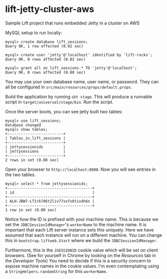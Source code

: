 # lift-jetty-cluster-aws
Sample Lift project that runs embedded Jetty in a cluster on AWS

MySQL setup to run locally:

```text
mysql> create database lift_sessions;
Query OK, 1 row affected (0.02 sec)

mysql> create user 'jetty'@'localhost' identified by 'lift-rocks';
Query OK, 0 rows affected (0.02 sec)

mysql> grant all on lift_sessions.* TO 'jetty'@'localhost';
Query OK, 0 rows affected (0.00 sec)
```

You may use your own database name, user name, or password.
They can all be configured in `src/main/resources/props/default.props`.

Build the application by running `sbt stage`.
This will produce a runnable script in `target/universal/stage/bin`.
Run the script.

Once the server boots, you can see jetty built two tables:
```text
mysql> use lift_sessions;
Database changed
mysql> show tables;
+-------------------------+
| Tables_in_lift_sessions |
+-------------------------+
| jettysessionids         |
| jettysessions           |
+-------------------------+
2 rows in set (0.00 sec)
```

Open your browser to `http://localhost:8080`.
Now you will see entries in the two tables.

```text
mysql> select * from jettysessionids;
+--------------------------------------+
| id                                   |
+--------------------------------------+
| ALH-JBW7-LT1rk706t2liv77sxfx6tix4h6n |
+--------------------------------------+
1 row in set (0.00 sec)
```

Notice how the ID is prefixed with your machine name.
This is because we set the `JDBCSessionIdManager`'s `workerName` to the machine name.
It is important that each Lift server instance sets this uniquely.
Here we have assumed that each instance will run on a different machine.
You can change this in `bootstrap.liftweb.Start` where we build the `JDBCSessionIdManager`.

Furthermore, this is the `JSESSIONID` cookie value which will be set on client browsers.
(See for yourself in Chrome by looking on the _Resources_ tab in the _Developer Tools_)
You need to decide if this is a security concern to expose machine names in the cookie values.
I'm even contemplating using a `StringHelpers.randomString` for this `workerName`.
